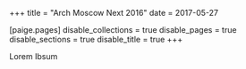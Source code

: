 +++
title = "Arch Moscow Next 2016"
date = 2017-05-27

[paige.pages]
disable_collections = true
disable_pages = true
disable_sections = true
disable_title = true
+++

Lorem Ibsum
